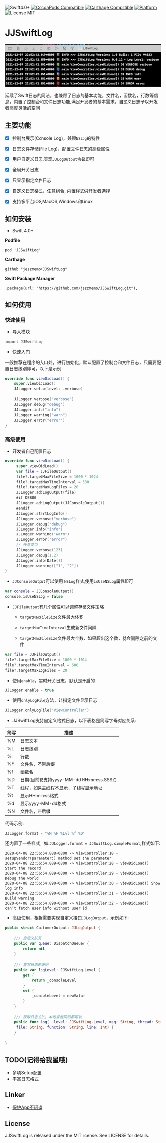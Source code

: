 ![Swift4.0+](https://img.shields.io/badge/Swift-4.0%2B-blue.svg?style=flat)
[![CocoaPods Compatible](https://img.shields.io/cocoapods/v/JJSwiftLog.svg)](https://img.shields.io/cocoapods/v/JJSwiftLog.svg)
[![Carthage Compatible](https://img.shields.io/badge/Carthage-compatible-4BC51D.svg?style=flat)](https://github.com/Carthage/Carthage)
[![Platform](https://img.shields.io/cocoapods/p/JJSwiftLog.svg?style=flat)](http://cocoadocs.org/docsets/JJSwiftLog)
![License MIT](https://img.shields.io/github/license/mashape/apistatus.svg?maxAge=2592000)

# JJSwiftLog

![JJSwiftLog screenshot](https://raw.githubusercontent.com/jezzmemo/JJSwiftLog/master/screenshots/main.png)

延续了Swift日志的简洁，也兼顾了日志的基本功能，文件名，函数名，行数等信息，内置了控制台和文件日志功能,满足开发者的基本需求，自定义日志予以开发者高度灵活的空间

## 主要功能

- [x] 控制台展示(Console Log)，兼顾`NSLog`的特性

- [x] 日志文件存储(File Log)，配置文件日志的高级属性

- [x] 用户自定义日志,实现`JJLogOutput`协议即可

- [x] 全局开关日志

- [x] 只显示指定文件日志

- [x] 自定义日志格式，任意组合, 内置样式供开发者选择

- [x] 支持多平台iOS,MacOS,Windows和Linux

## 如何安装

*  Swift 4.0+


__Podfile__


```
pod 'JJSwiftLog'
```

__Carthage__

```
github "jezzmemo/JJSwiftLog"
```

__Swift Package Manager__

```
.package(url: "https://github.com/jezzmemo/JJSwiftLog.git"),
```

## 如何使用

### 快速使用

* 导入模块

```
import JJSwiftLog
```

* 快速入门

一般推荐在程序的入口处，进行初始化，默认配置了控制台和文件日志，只需要配置日志级别即可，以下是示例:

```swift
override func viewDidLoad() {
    super.viewDidLoad()
    JJLogger.setup(level: .verbose)

    JJLogger.verbose("verbose")
    JJLogger.debug("debug")
    JJLogger.info("info")
    JJLogger.warning("warn")
    JJLogger.error("error")
}
``` 


### 高级使用

* 开发者自己配置日志

```swift
override func viewDidLoad() {
     super.viewDidLoad()
     var file = JJFileOutput()
     file?.targetMaxFileSize = 1000 * 1024
     file?.targetMaxTimeInterval = 600
     file?.targetMaxLogFiles = 20
     JJLogger.addLogOutput(file)
     #if DEBUG
     JJLogger.addLogOutput(JJConsoleOutput())
     #endif
     JJLogger.startLogInfo()
     JJLogger.verbose("verbose")
     JJLogger.debug("debug")   
     JJLogger.info("info")
     JJLogger.warning("warn")
     JJLogger.error("error")
     // 任意类型
     JJLogger.verbose(123)
     JJLogger.debug(1.2)
     JJLogger.info(Date())
     JJLogger.warning(["1", "2"])
}
```

* `JJConsoleOutput`可以使用 `NSLog`样式,使用`isUseNSLog`属性即可

```swift
var console = JJConsoleOutput()
console.isUseNSLog = false
```

* `JJFileOutput`有几个属性可以调整存储文件策略

    * `targetMaxFileSize`文件最大体积

    * `targetMaxTimeInterval`生成新文件间隔

    * `targetMaxFileSize`文件最大个数，如果超出这个数，就会删除之前的文件

```swift
var file = JJFileOutput()
file?.targetMaxFileSize = 1000 * 1024
file?.targetMaxTimeInterval = 600
file?.targetMaxLogFiles = 20
```

* 使用`enable`，实时开关日志，默认是开启的

```swift
JJLogger.enable = true
```

* 使用`onlyLogFile`方法，让指定文件显示日志

```swift
JJLogger.onlyLogFile("ViewController")
```

* JJSwiftLog支持自定义格式日志，以下表格是简写字母对应关系:

| 简写   | 描述     |
|------|--------|
| %M | 日志文本 |
| %L | 日志级别 |
| %l | 行数 |
| %F | 文件名，不带后缀 |
| %f | 函数名 |
| %D | 日期(目前仅支持yyyy-MM-dd HH:mm:ss.SSSZ) |
| %T | 线程，如果主线程不显示，子线程显示地址 |
| %t | 显示HH:mm:ss格式 |
| %d | 显示yyyy-MM-dd格式 |
| %N | 文件名，带后缀 |

代码示例:

```swift
JJLogger.format = "%M %F %L%l %f %D"
```

还内置了一些样式，如:`JJLogger.format = JJSwiftLog.simpleFormat`,样式如下:

```
2020-04-08 22:56:54.888+0800 -> ViewController:18 - setupVendor(parameter:) method set the parameter
2020-04-08 22:56:54.889+0800 -> ViewController:28 - viewDidLoad() Start the record
2020-04-08 22:56:54.889+0800 -> ViewController:29 - viewDidLoad() Debug the world
2020-04-08 22:56:54.890+0800 -> ViewController:30 - viewDidLoad() Show log info
2020-04-08 22:56:54.890+0800 -> ViewController:31 - viewDidLoad() Build warning
2020-04-08 22:56:54.890+0800 -> ViewController:32 - viewDidLoad() can’t fetch user info without user id
```

* 高级使用，根据需要实现自定义接口`JJLogOutput`，示例如下:

```swift
public struct CustomerOutput: JJLogOutput {
    
    /// 自定义队列
    public var queue: DispatchQueue? {
        return nil
    }
    
    /// 重写日志的级别
    public var logLevel: JJSwiftLog.Level {
        get {
            return _consoleLevel
        }
        set {
            _consoleLevel = newValue
        }
    }
    
    /// 获取日志方法，本地或者网络都可以
    public func log(_ level: JJSwiftLog.Level, msg: String, thread: String,
     file: String, function: String, line: Int) {
    }
    
}
```

## TODO(记得给我星哦)

* 多项Setup配置
* 丰富日志格式

## Linker
* [保护App不闪退](https://github.com/jezzmemo/JJException)

## License
JJSwiftLog is released under the MIT license. See LICENSE for details.


